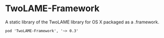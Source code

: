 # TwoLAME-Framework

A static library of the TwoLAME library for OS X packaged as a .framework.

`pod 'TwoLAME-Framework', '~> 0.3'`
